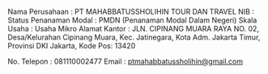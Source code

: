 Nama Perusahaan        : PT MAHABBATUSSHOLIHIN TOUR DAN TRAVEL
NIB                    :
Status Penanaman Modal : PMDN (Penanaman Modal Dalam Negeri)
Skala Usaha : Usaha Mikro
Alamat Kantor : JLN. CIPINANG MUARA RAYA NO. 02, Desa/Kelurahan Cipinang Muara, Kec. Jatinegara, Kota Adm. Jakarta Timur,
                Provinsi DKI Jakarta, Kode  Pos: 13420

No. Telepon : 081110002477
Email : ptmahabbatussholihin@gmail.com









